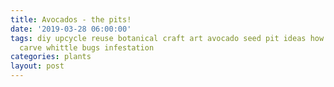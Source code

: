 ```yaml
---
title: Avocados - the pits!
date: '2019-03-28 06:00:00'
tags: diy upcycle reuse botanical craft art avocado seed pit ideas how to buttons
  carve whittle bugs infestation
categories: plants
layout: post
---
```


